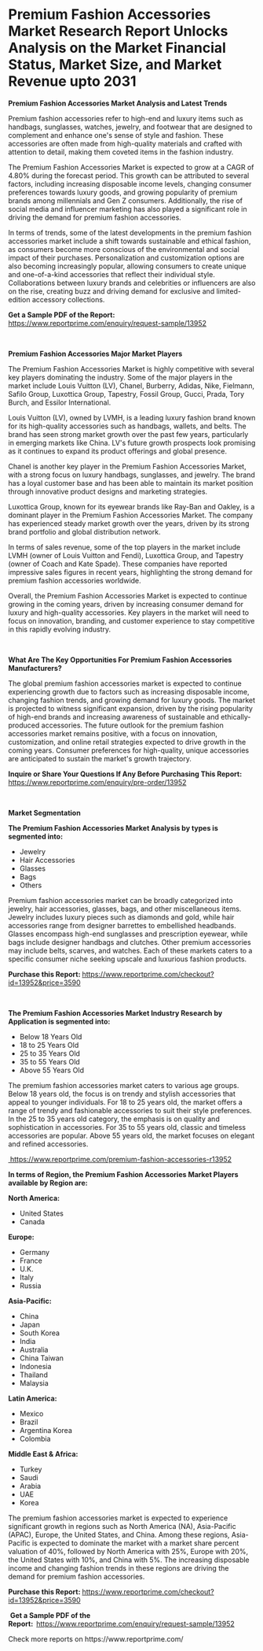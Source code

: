 <p><h1>Premium Fashion Accessories Market Research Report Unlocks Analysis on the Market Financial Status, Market Size, and Market Revenue upto 2031</h1></p><p><strong>Premium Fashion Accessories Market Analysis and Latest Trends</strong></p>
<p><p>Premium fashion accessories refer to high-end and luxury items such as handbags, sunglasses, watches, jewelry, and footwear that are designed to complement and enhance one's sense of style and fashion. These accessories are often made from high-quality materials and crafted with attention to detail, making them coveted items in the fashion industry.</p><p>The Premium Fashion Accessories Market is expected to grow at a CAGR of 4.80% during the forecast period. This growth can be attributed to several factors, including increasing disposable income levels, changing consumer preferences towards luxury goods, and growing popularity of premium brands among millennials and Gen Z consumers. Additionally, the rise of social media and influencer marketing has also played a significant role in driving the demand for premium fashion accessories.</p><p>In terms of trends, some of the latest developments in the premium fashion accessories market include a shift towards sustainable and ethical fashion, as consumers become more conscious of the environmental and social impact of their purchases. Personalization and customization options are also becoming increasingly popular, allowing consumers to create unique and one-of-a-kind accessories that reflect their individual style. Collaborations between luxury brands and celebrities or influencers are also on the rise, creating buzz and driving demand for exclusive and limited-edition accessory collections.</p></p>
<p><strong>Get a Sample PDF of the Report:&nbsp;</strong> <a href="https://www.reportprime.com/enquiry/request-sample/13952">https://www.reportprime.com/enquiry/request-sample/13952</a></p>
<p>&nbsp;</p>
<p><strong>Premium Fashion Accessories Major Market Players</strong></p>
<p><p>The Premium Fashion Accessories Market is highly competitive with several key players dominating the industry. Some of the major players in the market include Louis Vuitton (LV), Chanel, Burberry, Adidas, Nike, Fielmann, Safilo Group, Luxottica Group, Tapestry, Fossil Group, Gucci, Prada, Tory Burch, and Essilor International.</p><p>Louis Vuitton (LV), owned by LVMH, is a leading luxury fashion brand known for its high-quality accessories such as handbags, wallets, and belts. The brand has seen strong market growth over the past few years, particularly in emerging markets like China. LV's future growth prospects look promising as it continues to expand its product offerings and global presence.</p><p>Chanel is another key player in the Premium Fashion Accessories Market, with a strong focus on luxury handbags, sunglasses, and jewelry. The brand has a loyal customer base and has been able to maintain its market position through innovative product designs and marketing strategies.</p><p>Luxottica Group, known for its eyewear brands like Ray-Ban and Oakley, is a dominant player in the Premium Fashion Accessories Market. The company has experienced steady market growth over the years, driven by its strong brand portfolio and global distribution network.</p><p>In terms of sales revenue, some of the top players in the market include LVMH (owner of Louis Vuitton and Fendi), Luxottica Group, and Tapestry (owner of Coach and Kate Spade). These companies have reported impressive sales figures in recent years, highlighting the strong demand for premium fashion accessories worldwide.</p><p>Overall, the Premium Fashion Accessories Market is expected to continue growing in the coming years, driven by increasing consumer demand for luxury and high-quality accessories. Key players in the market will need to focus on innovation, branding, and customer experience to stay competitive in this rapidly evolving industry.</p></p>
<p>&nbsp;</p>
<p><strong>What Are The Key Opportunities For Premium Fashion Accessories Manufacturers?</strong></p>
<p><p>The global premium fashion accessories market is expected to continue experiencing growth due to factors such as increasing disposable income, changing fashion trends, and growing demand for luxury goods. The market is projected to witness significant expansion, driven by the rising popularity of high-end brands and increasing awareness of sustainable and ethically-produced accessories. The future outlook for the premium fashion accessories market remains positive, with a focus on innovation, customization, and online retail strategies expected to drive growth in the coming years. Consumer preferences for high-quality, unique accessories are anticipated to sustain the market's growth trajectory.</p></p>
<p><strong>Inquire or Share Your Questions If Any Before Purchasing This Report:</strong> <a href="https://www.reportprime.com/enquiry/pre-order/13952">https://www.reportprime.com/enquiry/pre-order/13952</a></p>
<p>&nbsp;</p>
<p><strong>Market Segmentation</strong></p>
<p><strong>The Premium Fashion Accessories Market Analysis by types is segmented into:</strong></p>
<p><ul><li>Jewelry</li><li>Hair Accessories</li><li>Glasses</li><li>Bags</li><li>Others</li></ul></p>
<p><p>Premium fashion accessories market can be broadly categorized into jewelry, hair accessories, glasses, bags, and other miscellaneous items. Jewelry includes luxury pieces such as diamonds and gold, while hair accessories range from designer barrettes to embellished headbands. Glasses encompass high-end sunglasses and prescription eyewear, while bags include designer handbags and clutches. Other premium accessories may include belts, scarves, and watches. Each of these markets caters to a specific consumer niche seeking upscale and luxurious fashion products.</p></p>
<p><strong>Purchase this Report:&nbsp;</strong><a href="https://www.reportprime.com/checkout?id=13952&price=3590">https://www.reportprime.com/checkout?id=13952&price=3590</a></p>
<p>&nbsp;</p>
<p><strong>The Premium Fashion Accessories Market Industry Research by Application is segmented into:</strong></p>
<p><ul><li>Below 18 Years Old</li><li>18 to 25 Years Old</li><li>25 to 35 Years Old</li><li>35 to 55 Years Old</li><li>Above 55 Years Old</li></ul></p>
<p><p>The premium fashion accessories market caters to various age groups. Below 18 years old, the focus is on trendy and stylish accessories that appeal to younger individuals. For 18 to 25 years old, the market offers a range of trendy and fashionable accessories to suit their style preferences. In the 25 to 35 years old category, the emphasis is on quality and sophistication in accessories. For 35 to 55 years old, classic and timeless accessories are popular. Above 55 years old, the market focuses on elegant and refined accessories.</p></p>
<p><a href="https://www.reportprime.com/premium-fashion-accessories-r13952">&nbsp;https://www.reportprime.com/premium-fashion-accessories-r13952</a></p>
<p><strong>In terms of Region, the Premium Fashion Accessories Market Players available by Region are:</strong></p>
<p>
    <p> <strong> North America: </strong>
        <ul>
            <li>United States</li>
            <li>Canada</li>
        </ul>
        </p> 
    <p> <strong> Europe: </strong>
        <ul>
            <li>Germany</li>
            <li>France</li>
            <li>U.K.</li>
            <li>Italy</li>
            <li>Russia</li>
        </ul>
        </p> 
    <p> <strong> Asia-Pacific: </strong>
        <ul>
            <li>China</li>
            <li>Japan</li>
            <li>South Korea</li>
            <li>India</li>
            <li>Australia</li>
            <li>China Taiwan</li>
            <li>Indonesia</li>
            <li>Thailand</li>
            <li>Malaysia</li>
        </ul>
        </p> 
    <p> <strong> Latin America: </strong>
        <ul>
            <li>Mexico</li>
            <li>Brazil</li>
            <li>Argentina Korea</li>
            <li>Colombia</li>
        </ul>
        </p> 
    <p> <strong> Middle East & Africa: </strong>
        <ul>
            <li>Turkey</li>
            <li>Saudi</li>
            <li>Arabia</li>
            <li>UAE</li>
            <li>Korea</li>
        </ul>
    </p>
    </p>
<p><p>The premium fashion accessories market is expected to experience significant growth in regions such as North America (NA), Asia-Pacific (APAC), Europe, the United States, and China. Among these regions, Asia-Pacific is expected to dominate the market with a market share percent valuation of 40%, followed by North America with 25%, Europe with 20%, the United States with 10%, and China with 5%. The increasing disposable income and changing fashion trends in these regions are driving the demand for premium fashion accessories.</p></p>
<p><strong>Purchase this Report: </strong><a href="https://www.reportprime.com/checkout?id=13952&price=3590">https://www.reportprime.com/checkout?id=13952&price=3590</a></p>
<p>&nbsp;<strong>Get a Sample PDF of the Report:&nbsp;&nbsp;</strong><a href="https://www.reportprime.com/enquiry/request-sample/13952">https://www.reportprime.com/enquiry/request-sample/13952</a></p>
<p><strong></strong></p>
<p>Check more reports on https://www.reportprime.com/</p>
